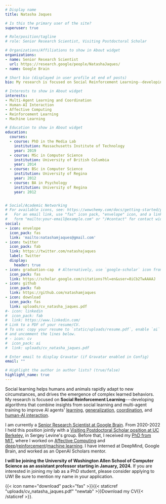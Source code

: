 ```yaml
---
# Display name
title: Natasha Jaques

# Is this the primary user of the site?
superuser: true

# Role/position/tagline
# role: Senior Research Scientist, Visiting Postdoctoral Scholar

# Organizations/Affiliations to show in About widget
organizations: 
- name: Senior Research Scientist
  url: https://research.google/people/NatashaJaques/
- name: Google Brain

# Short bio (displayed in user profile at end of posts)
bio: My research is focused on Social Reinforcement Learning--developing algorithms that use insights from social learning to improve AI agents' learning, generalization, coordination, and human-AI interaction.

# Interests to show in About widget
interests:
- Multi-Agent Learning and Coordination
- Human-AI Interaction
- Affective Computing
- Reinforcement Learning
- Machine Learning

# Education to show in About widget
education:
  courses:
  - course: PhD in the Media Lab
    institution: Massachusetts Institute of Technology
    year: 2019
  - course: MSc in Computer Science
    institution: University of British Columbia
    year: 2014
  - course: BSc in Computer Science
    institution: University of Regina
    year: 2012
  - course: BA in Psychology
    institution: University of Regina
    year: 2012


# Social/Academic Networking
# For available icons, see: https://wowchemy.com/docs/getting-started/page-builder/#icons
#   For an email link, use "fas" icon pack, "envelope" icon, and a link in the
#   form "mailto:your-email@example.com" or "/#contact" for contact widget.
social:
- icon: envelope
  icon_pack: fas
  link: 'mailto:natashamjaques@gmail.com'
- icon: twitter
  icon_pack: fab
  link: https://twitter.com/natashajaques
  label: Twitter
  display:
    header: true
- icon: graduation-cap  # Alternatively, use `google-scholar` icon from `ai` icon pack
  icon_pack: fas
  link: https://scholar.google.com/citations?hl=en&user=8iCb2TwAAAAJ
- icon: github
  icon_pack: fab
  link: https://github.com/natashamjaques
- icon: download
  icon_pack: fas
  link: uploads/cv_natasha_jaques.pdf
#- icon: linkedin
#  icon_pack: fab
#  link: https://www.linkedin.com/
# Link to a PDF of your resume/CV.
# To use: copy your resume to `static/uploads/resume.pdf`, enable `ai` icons in `params.toml`, 
# and uncomment the lines below.
# - icon: cv
#  icon_pack: ai
#  link: uploads/cv_natasha_jaques.pdf

# Enter email to display Gravatar (if Gravatar enabled in Config)
email: ""

# Highlight the author in author lists? (true/false)
highlight_name: true
---
```

Social learning helps humans and animals rapidly adapt to new circumstances, and drives the emergence of complex learned behaviors. My research is focused on **Social Reinforcement Learning**---developing algorithms that combine insights from social learning and multi-agent training to improve AI agents' [learning](./publication/paired), [generalization](./publication/learning-social-learning/), [coordination](./publication/social-influence-as-intrinsic-motivation-for-multiagent-deep-reinforce/), and [human-AI interaction](./publication/humancentric-dialog-training-via-offline-reinforcement-learning/). 

I am currently a [Senior Research Scientist at Google Brain](https://research.google/people/NatashaJaques/). From 2020-2022 I held this position jointly with a [Visiting Postdoctoral Scholar position at UC Berkeley](http://rail.eecs.berkeley.edu/people.html), in Sergey Levine's group. Before that, I received my [PhD from MIT](publication/social-and-affective-machine-learning/), where I worked on [Affective Computing](./tag/affective-computing) and [deep](./tag/deep-learning)/[reinforcement](./tag/reinforcement-learning)/[machine learning](./tag/machine-learning). I have interned at DeepMind, Google Brain, and worked as an OpenAI Scholars mentor. 
<!-- For a brief overview of my thesis, check out this [write-up in Computer Vision News](https://www.rsipvision.com/ComputerVisionNews-2021November/42/). -->

**I will be joining the University of Washington Allen School of Computer Science as an assistant professor starting in January, 2024.** If you are interested in joining my lab as a PhD student, please consider applying to UW! Be sure to mention my name in your application. 

<!--  the [best demo](publication/interactive-musical-improvisation-with-magenta/) award at NeurIPS 2016, best paper at the NeurIPS workshops on [ML for Healthcare](./publication/personalized-multitask-learning-for-predicting-tomorrows-mood-stress-a/) and [Cooperative AI](./publication/learning-social-learning), an [honourable mention for best paper at ICML 2019](publication/social-influence-as-intrinsic-motivation-for-multiagent-deep-reinforce/), and [Best of IEEE Transactions on Affective Computing](./publication/personalized-multitask-learning-for-predicting-tomorrows-mood-stress-a/). It has  been featured in [Science Magazine](https://www.sciencemag.org/news/2021/01/who-needs-teacher-artificial-intelligence-designs-lesson-plans-itself), [MIT Technology Review](https://www.technologyreview.com/s/603003/ai-songsmith-cranks-out-surprisingly-catchy-tunes/), [National Geographic](https://www.nationalgeographic.com/environment/2019/07/artificial-intelligence-climate-change/), [IEEE Spectrum](https://spectrum.ieee.org/tech-talk/computing/software/deepmind-teaches-ai-teamwork), [Quartz](https://qz.com/1209466/google-is-building-ai-to-make-humans-smile/), [Boston Magazine](http://www.bostonmagazine.com/news/blog/2015/01/05/smiletracker-captures-photos-internet/), and on [CBC radio](https://www.cbc.ca/news/canada/saskatchewan/regina-woman-develops-smile-app-at-mit-1.2886943). -->  
<!--I earned my Masters degree from the University of British Columbia, and undergraduate degrees in Computer Science and Psychology from the University of Regina.-->

{{< icon name="download" pack="fas" >}}{{< staticref "uploads/cv_natasha_jaques.pdf" "newtab" >}}Download my CV{{< /staticref >}}.

